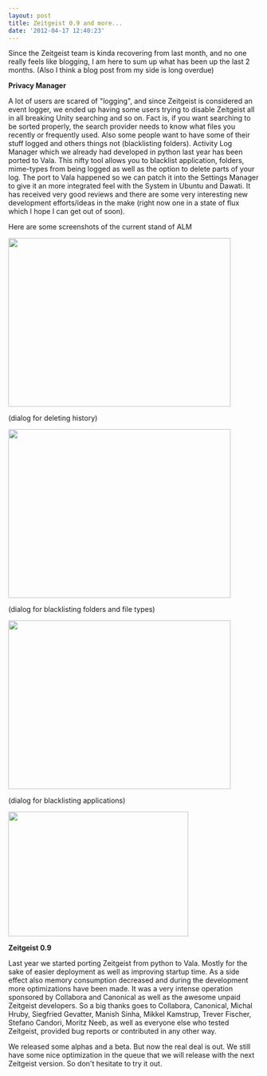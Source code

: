```yaml
---
layout: post
title: Zeitgeist 0.9 and more...
date: '2012-04-17 12:40:23'
---
```


Since the Zeitgeist team is kinda recovering from last month, and no one really feels like blogging, I am here to sum up what has been up the last 2 months. (Also I think a blog post from my side is long overdue)

<strong>Privacy Manager</strong>

A lot of users are scared of "logging", and since Zeitgeist is considered an event logger, we ended up having some users trying to disable Zeitgeist all in all breaking Unity searching and so on.
Fact is, if you want searching to be sorted properly, the search provider needs to know what files you recently or frequently used. Also some people want to have some of their stuff logged and others things not (blacklisting folders).
Activity Log Manager which we already had developed in python last year has been ported to Vala. This nifty tool allows you to blacklist application, folders, mime-types from being logged as well as the option to delete parts of your log. The port to Vala happened so we can patch it into the Settings Manager to give it an more integrated feel with the System in Ubuntu and Dawati.
It has received very good reviews and there are some very interesting new development efforts/ideas in the make (right now one in a state of flux which I hope I can get out of soon).

Here are some screenshots of the current stand of ALM

<a href="http://geekyogre.com/content/images/2012/04/Screenshot-from-2012-04-17-132735.png"><img class="alignnone  wp-image-2253" title="Screenshot from 2012-04-17 13:27:35" src="http://geekyogre.com/content/images/2012/04/Screenshot-from-2012-04-17-132735.png" alt="" width="446" height="338" /></a>

(dialog for deleting history)

<a href="http://geekyogre.com/content/images/2012/04/Screenshot-from-2012-04-17-132908.png"><img class="alignnone  wp-image-2255" title="Screenshot from 2012-04-17 13:29:08" src="http://geekyogre.com/content/images/2012/04/Screenshot-from-2012-04-17-132908.png" alt="" width="446" height="338" /></a>

(dialog for blacklisting folders and file types)

<a href="http://geekyogre.com/content/images/2012/04/Screenshot-from-2012-04-17-132953.png"><img class="alignnone  wp-image-2254" title="Screenshot from 2012-04-17 13:29:53" src="http://geekyogre.com/content/images/2012/04/Screenshot-from-2012-04-17-132953.png" alt="" width="446" height="338" /></a>

(dialog for blacklisting applications)

<a href="http://geekyogre.com/content/images/2012/04/Screenshot-from-2012-04-17-133100.png"><img class="alignnone  wp-image-2256" title="Screenshot from 2012-04-17 13:31:00" src="http://geekyogre.com/content/images/2012/04/Screenshot-from-2012-04-17-133100.png" alt="" width="361" height="250" /></a>

<strong>Zeitgeist 0.9</strong>

Last year we started porting Zeitgeist from python to Vala. Mostly for the sake of easier deployment as well as improving startup time. As a side effect also memory consumption decreased and during the development more optimizations have been made.
It was a very intense operation sponsored by Collabora and Canonical as well as the awesome unpaid Zeitgeist developers.
So a big thanks goes to Collabora, Canonical, Michal Hruby, Siegfried Gevatter, Manish Sinha, Mikkel Kamstrup, Trever Fischer, Stefano Candori, Moritz Neeb, as well as everyone else who tested Zeitgeist, provided bug reports or contributed in any other way.

We released some alphas and a beta. But now the real deal is out. We still have some nice optimization in the queue that we will release with the next Zeitgeist version. So don't hesitate to try it out.